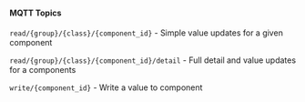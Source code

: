#### MQTT Topics

`read/{group}/{class}/{component_id}` - Simple value updates for a given component

`read/{group}/{class}/{component_id}/detail` - Full detail and value updates for a components

`write/{component_id}` - Write a value to component